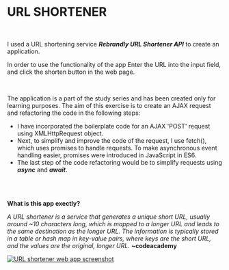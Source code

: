 <div>
    <div>
        <h1>URL SHORTENER</h1>
        <wbr />
        <p>I used a URL shortening service <strong><em>Rebrandly URL Shortener API</em></strong> to create an application.</p>
        <p>In order to use the functionality of the app Enter the URL into the input field, and click the shorten button in the web page.</p>
    </div>
    <wbr>
    <div>
        <p>The application is a part of the study series and has been created only for learning purposes. The aim of this exercise is to create an AJAX request and refactoring the code in the following steps:</p>
        <ul>
            <li>I have incorporated the boilerplate code for an AJAX 'POST' request using XMLHttpRequest object.</li>
            <li>Next, to simplify and improve the code of the request, I use fetch(), which uses promises to handle requests. To make asynchronous event handling easier, promises were introduced in JavaScript in ES6.</li>
            <li>The last step of the code refactoring would be to simplify requests using <strong><em>async</em></strong> and <strong><em>await</em></strong>.</li>
        </ul>
    </div>
    <wbr>
</div>
<br />
<div>
    <p><strong>What is this app exectly?</strong></p>
    <p><em>A URL shortener is a service that generates a unique short URL, usually around ~10 characters long, which is mapped to a longer URL and leads to the same destination as the longer URL. The information is typically stored in a table or hash map in key-value pairs, where keys are the short URL, and the values are the original, longer URL.</em> <strong>~codeacademy</strong></p>
</div>
<div>
    <a href="https://ewwan.github.io/url-shortener/"><img src="https://i.imgur.com/Uzr8H11.png" alt="URL shortener web app screenshot" title="URL Shortener" /></a>
</div>